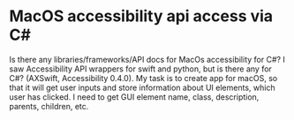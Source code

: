 
# MacOS accessibility api access via C#

Is there any libraries/frameworks/API docs for MacOs accessibility for C#?
I saw Accessibility API wrappers for swift and python, but is there any for C#?
(AXSwift, Accessibility 0.4.0).
My task is to create app for macOS, so that it will get user inputs and store information about UI elements, which user has clicked. I need to get GUI element name, class, description, parents, children, etc.

        